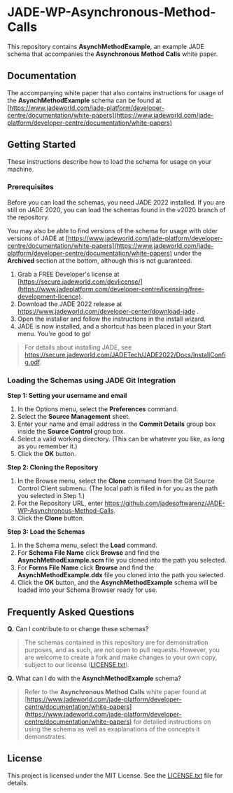 # JADE-WP-Asynchronous-Method-Calls
This repository contains **AsynchMethodExample**, an example JADE schema that accompanies the **Asynchronous Method Calls** white paper.

## Documentation
The accompanying white paper that also contains instructions for usage of the **AsynchMethodExample** schema can be found at [https://www.jadeworld.com/jade-platform/developer-centre/documentation/white-papers](https://www.jadeworld.com/jade-platform/developer-centre/documentation/white-papers)

## Getting Started
These instructions describe how to load the schema for usage on your machine.

### Prerequisites

Before you can load the schemas, you need JADE 2022 installed. If you are still on JADE 2020, you can load the schemas found in the v2020 branch of the repository.

You may also be able to find versions of the schema for usage with older versions of JADE at [https://www.jadeworld.com/jade-platform/developer-centre/documentation/white-papers](https://www.jadeworld.com/jade-platform/developer-centre/documentation/white-papers) under the **Archived** section at the bottom, although this is not guaranteed.

1. Grab a FREE Developer's license at [https://secure.jadeworld.com/devlicense/](https://www.jadeplatform.com/developer-centre/licensing/free-development-licence).
2. Download the JADE 2022 release at https://www.jadeworld.com/developer-center/download-jade .
3. Open the installer and follow the instructions in the install wizard.
4. JADE is now installed, and a shortcut has been placed in your Start menu. You're good to go!

> For details about installing JADE, see https://secure.jadeworld.com/JADETech/JADE2022/Docs/InstallConfig.pdf.

### Loading the Schemas using JADE Git Integration

**Step 1: Setting your username and email**
1. In the Options menu, select the **Preferences** command.
2. Select the **Source Management** sheet.
3. Enter your name and email address in the **Commit Details** group box inside the **Source Control** group box.
4. Select a valid working directory. (This can be whatever you like, as long as you remember it.)
5. Click the **OK** button.

**Step 2: Cloning the Repository**
1. In the Browse menu, select the **Clone** command from the Git Source Control Client submenu.
(The local path is filled in for you as the path you selected in Step 1.)
2. For the Repository URL, enter https://github.com/jadesoftwarenz/JADE-WP-Asynchronous-Method-Calls.
3. Click the **Clone** button.

**Step 3: Load the Schemas**
1. In the Schema menu, select the **Load** command.
2. For **Schema File Name** click **Browse** and find the **AsynchMethodExample.scm** file you cloned into the path you selected.
3. For **Forms File Name** click **Browse** and find the **AsynchMethodExample.ddx** file you cloned into the path you selected.
4. Click the **OK** button, and the **AsynchMethodExample** schema will be loaded into your Schema Browser ready for use.

## Frequently Asked Questions
**Q.** Can I contribute to or change these schemas?
> The schemas contained in this repository are for demonstration purposes, and as such, are not open to pull requests. However, you are welcome to create a fork and make changes to your own copy, subject to our license ([LICENSE.txt](LICENSE.txt)).

**Q.** What can I do with the **AsynchMethodExample** schema?
> Refer to the **Asynchronous Method Calls** white paper found at [https://www.jadeworld.com/jade-platform/developer-centre/documentation/white-papers](https://www.jadeworld.com/jade-platform/developer-centre/documentation/white-papers) for detailed instructions on using the schema as well as exaplanations of the concepts it demonstrates.


## License

This project is licensed under the MIT License. See the [LICENSE.txt](LICENSE.txt) file for details.
